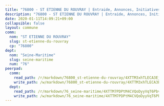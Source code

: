 ```yaml
---
title: "76800 - ST ETIENNE DU ROUVRAY | Entraide, Annonces, Initiatives"
description: "76800 - ST ETIENNE DU ROUVRAY | Entraide, Annonces, Initiatives"
date: 2020-01-11T14:09:21+09:00
collapsible: false
layout: commune
comm:
  nom: "ST ETIENNE DU ROUVRAY"
  slug: st-etienne-du-rouvray
  cp: "76800"
dept:
  nom: "Seine-Maritime"
  slug: seine-maritime
  num: "76"
peerpad:
  comm:
    read_path: /r/markdown/76800_st-etienne-du-rouvray/4XTTM3xhTLECA3EjuqbEtFVAQyMk38t5EDbj7cHy91nvSUa1c
    write_path: /w/markdown/76800_st-etienne-du-rouvray/4XTTM3xhTLECA3EjuqbEtFVAQyMk38t5EDbj7cHy91nvSUa1c-K3TgUC4iJh8aChcTqzGWqMVCFtcr36SfXD4gpZey2hobUmukeFxLgo3C72ierrjkzFYQdkooGGMoruRHAU2hTobhybPuyqAxtFn5DMYSdxjiFGgrvCySxDu6NtVbVydz4R5eBgaS
  dept:
    read_path: /r/markdown/76_seine-maritime/4XTTM7PDPtM4CVQoDyyVqT6Pbvj1SVtndpXJdTDsc7xwdMTdt
    write_path: /w/markdown/76_seine-maritime/4XTTM7PDPtM4CVQoDyyVqT6Pbvj1SVtndpXJdTDsc7xwdMTdt-K3TgUmo7Qwp8ZQz8qKFjC8WCY27ypEpX2c8BXeSV9rrPY1zRZn2SrYwkBXF8VnHkcepiXsccFfKHYuT2JNgSMXxLRaUGRu6o5B3BB15nZxEho97cTz3yC4eRTX4hZM1hcyAZrn8r
---
```


